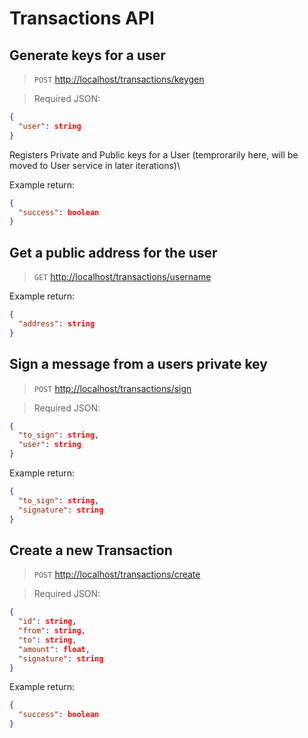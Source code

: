 # Transactions API

## Generate keys for a user

> `POST` <http://localhost/transactions/keygen>

> Required JSON:

```json
{
  "user": string
}
```

Registers Private and Public keys for a User (temprorarily here, will be moved to User service in later iterations)\

Example return:

```json
{
  "success": boolean
}
```

## Get a public address for the user

> `GET` <http://localhost/transactions/username>

Example return:

```json
{
  "address": string
}
```

## Sign a message from a users private key

> `POST` <http://localhost/transactions/sign>

> Required JSON:

```json
{
  "to_sign": string,
  "user": string
}
```

Example return:

```json
{
  "to_sign": string,
  "signature": string
}
```

## Create a new Transaction

> `POST` <http://localhost/transactions/create>

> Required JSON:

```json
{
  "id": string,
  "from": string,
  "to": string,
  "amount": float,
  "signature": string
}
```

Example return:

```json
{
  "success": boolean
}
```
